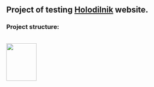 ## Project of testing <a href = "https://samara.holodilnik.ru/" target="_blank">Holodilnik</a> website.
### Project structure:
<Html>





<br><img src="https://i.pinimg.com/564x/ff/cd/a1/ffcda1ddf83fe41924b1481d0ad1ccee.jpg" width="80" height="100">

  
  </Html>
